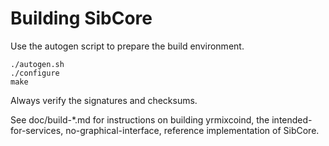 Building SibCore
================

Use the autogen script to prepare the build environment.

    ./autogen.sh
    ./configure
    make

Always verify the signatures and checksums.

See doc/build-*.md for instructions on building yrmixcoind,
the intended-for-services, no-graphical-interface, reference
implementation of SibCore.
